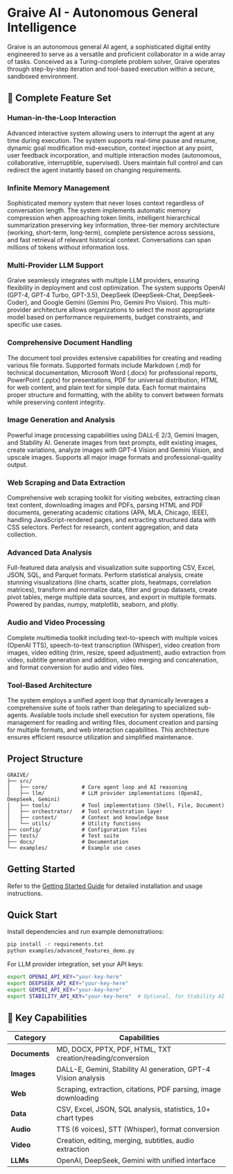 # Graive AI - Autonomous General Intelligence

Graive is an autonomous general AI agent, a sophisticated digital entity engineered to serve as a versatile and proficient collaborator in a wide array of tasks. Conceived as a Turing-complete problem solver, Graive operates through step-by-step iteration and tool-based execution within a secure, sandboxed environment.

## 🚀 Complete Feature Set

### Human-in-the-Loop Interaction

Advanced interactive system allowing users to interrupt the agent at any time during execution. The system supports real-time pause and resume, dynamic goal modification mid-execution, context injection at any point, user feedback incorporation, and multiple interaction modes (autonomous, collaborative, interruptible, supervised). Users maintain full control and can redirect the agent instantly based on changing requirements.

### Infinite Memory Management

Sophisticated memory system that never loses context regardless of conversation length. The system implements automatic memory compression when approaching token limits, intelligent hierarchical summarization preserving key information, three-tier memory architecture (working, short-term, long-term), complete persistence across sessions, and fast retrieval of relevant historical context. Conversations can span millions of tokens without information loss.

### Multi-Provider LLM Support

Graive seamlessly integrates with multiple LLM providers, ensuring flexibility in deployment and cost optimization. The system supports OpenAI (GPT-4, GPT-4 Turbo, GPT-3.5), DeepSeek (DeepSeek-Chat, DeepSeek-Coder), and Google Gemini (Gemini Pro, Gemini Pro Vision). This multi-provider architecture allows organizations to select the most appropriate model based on performance requirements, budget constraints, and specific use cases.

### Comprehensive Document Handling

The document tool provides extensive capabilities for creating and reading various file formats. Supported formats include Markdown (.md) for technical documentation, Microsoft Word (.docx) for professional reports, PowerPoint (.pptx) for presentations, PDF for universal distribution, HTML for web content, and plain text for simple data. Each format maintains proper structure and formatting, with the ability to convert between formats while preserving content integrity.

### Image Generation and Analysis

Powerful image processing capabilities using DALL-E 2/3, Gemini Imagen, and Stability AI. Generate images from text prompts, edit existing images, create variations, analyze images with GPT-4 Vision and Gemini Vision, and upscale images. Supports all major image formats and professional-quality output.

### Web Scraping and Data Extraction

Comprehensive web scraping toolkit for visiting websites, extracting clean text content, downloading images and PDFs, parsing HTML and PDF documents, generating academic citations (APA, MLA, Chicago, IEEE), handling JavaScript-rendered pages, and extracting structured data with CSS selectors. Perfect for research, content aggregation, and data collection.

### Advanced Data Analysis

Full-featured data analysis and visualization suite supporting CSV, Excel, JSON, SQL, and Parquet formats. Perform statistical analysis, create stunning visualizations (line charts, scatter plots, heatmaps, correlation matrices), transform and normalize data, filter and group datasets, create pivot tables, merge multiple data sources, and export in multiple formats. Powered by pandas, numpy, matplotlib, seaborn, and plotly.

### Audio and Video Processing

Complete multimedia toolkit including text-to-speech with multiple voices (OpenAI TTS), speech-to-text transcription (Whisper), video creation from images, video editing (trim, resize, speed adjustment), audio extraction from video, subtitle generation and addition, video merging and concatenation, and format conversion for audio and video files.

### Tool-Based Architecture

The system employs a unified agent loop that dynamically leverages a comprehensive suite of tools rather than delegating to specialized sub-agents. Available tools include shell execution for system operations, file management for reading and writing files, document creation and parsing for multiple formats, and web interaction capabilities. This architecture ensures efficient resource utilization and simplified maintenance.

## Project Structure

```
GRAIVE/
├── src/
│   ├── core/           # Core agent loop and AI reasoning
│   ├── llm/            # LLM provider implementations (OpenAI, DeepSeek, Gemini)
│   ├── tools/          # Tool implementations (Shell, File, Document)
│   ├── orchestrator/   # Tool orchestration layer
│   ├── context/        # Context and knowledge base
│   └── utils/          # Utility functions
├── config/             # Configuration files
├── tests/              # Test suite
├── docs/               # Documentation
└── examples/           # Example use cases
```

## Getting Started

Refer to the [Getting Started Guide](docs/GETTING_STARTED.md) for detailed installation and usage instructions.

## Quick Start

Install dependencies and run example demonstrations:

```bash
pip install -r requirements.txt
python examples/advanced_features_demo.py
```

For LLM provider integration, set your API keys:

```bash
export OPENAI_API_KEY="your-key-here"
export DEEPSEEK_API_KEY="your-key-here"
export GEMINI_API_KEY="your-key-here"
export STABILITY_API_KEY="your-key-here"  # Optional, for Stability AI
```

## 🎯 Key Capabilities

| Category | Capabilities |
|----------|-------------|
| **Documents** | MD, DOCX, PPTX, PDF, HTML, TXT creation/reading/conversion |
| **Images** | DALL-E, Gemini, Stability AI generation, GPT-4 Vision analysis |
| **Web** | Scraping, extraction, citations, PDF parsing, image downloading |
| **Data** | CSV, Excel, JSON, SQL analysis, statistics, 10+ chart types |
| **Audio** | TTS (6 voices), STT (Whisper), format conversion |
| **Video** | Creation, editing, merging, subtitles, audio extraction |
| **LLMs** | OpenAI, DeepSeek, Gemini with unified interface |
